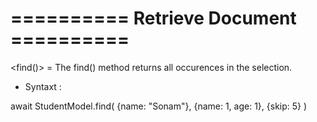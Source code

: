 # ========== Retrieve Document ==========

<find()> = The find() method returns all occurences in the selection.

- Syntaxt :

await StudentModel.find( {name: "Sonam"}, {name: 1, age: 1}, {skip: 5} )